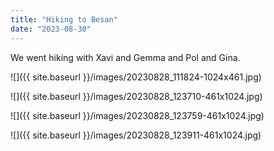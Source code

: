 ```yaml
---
title: "Hiking to Besan"
date: "2023-08-30"
---
```


We went hiking with Xavi and Gemma and Pol and Gina.

![]({{ site.baseurl }}/images/20230828_111824-1024x461.jpg)

![]({{ site.baseurl }}/images/20230828_123710-461x1024.jpg)

![]({{ site.baseurl }}/images/20230828_123759-461x1024.jpg)

![]({{ site.baseurl }}/images/20230828_123911-461x1024.jpg)
